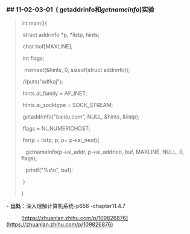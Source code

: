### \## 11-02-03-01  ( getaddrinfo和***getnameinfo***)实验

> int main(){
> 
>  struct addrinfo \*p, \*listp, hints;
> 
>  char buf\[MAXLINE\];
> 
>  int flags;
> 
>   memset(&hints, 0, sizeof(struct addrinfo));
> 
>  //puts("adfkaj");
> 
>  hints.ai_family = AF_INET;
> 
>  hints.ai_socktype = SOCK_STREAM;
> 
>  getaddrinfo("baidu.com", NULL, &hints, &listp);
> 
>  flags = NI_NUMERICHOST;
> 
>  for(p = listp; p; p= p->ai_next){
> 
>    getnameinfo(p->ai_addr, p->ai_addrlen, buf, MAXLINE, NULL, 0, flags);
> 
>    printf("%s\\n", buf);
> 
>  }
> 
> }



\- **出处**：深入理解计算机系统-p656 -chapter11.4.7  

          [https://zhuanlan.zhihu.com/p/109826876](https://zhuanlan.zhihu.com/p/109826876)

